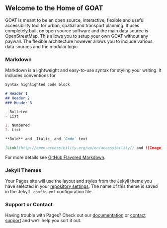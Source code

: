 ## Welcome to the Home of GOAT

GOAT is meant to be an open source, interactive, flexible and useful accessibility tool for urban, spatial and transport planning.
It uses completely built on open source software and the main data source is OpenStreetMap. 
This allows you to setup your own GOAT without any paywall. The flexible architecture however allows you to include various data sources
and the modular logic 

### Markdown

Markdown is a lightweight and easy-to-use syntax for styling your writing. It includes conventions for

```markdown
Syntax highlighted code block

# Header 1
## Header 2
### Header 3

- Bulleted
- List

1. Numbered
2. List

**Bold** and _Italic_ and `Code` text

[Link](http://open-accessibility.org/wp/en/accessibility/) and ![Image](src)
```

For more details see [GitHub Flavored Markdown](https://guides.github.com/features/mastering-markdown/).

### Jekyll Themes

Your Pages site will use the layout and styles from the Jekyll theme you have selected in your [repository settings](https://github.com/EPajares/goat/settings). The name of this theme is saved in the Jekyll `_config.yml` configuration file.

### Support or Contact

Having trouble with Pages? Check out our [documentation](https://help.github.com/categories/github-pages-basics/) or [contact support](https://github.com/contact) and we’ll help you sort it out.
